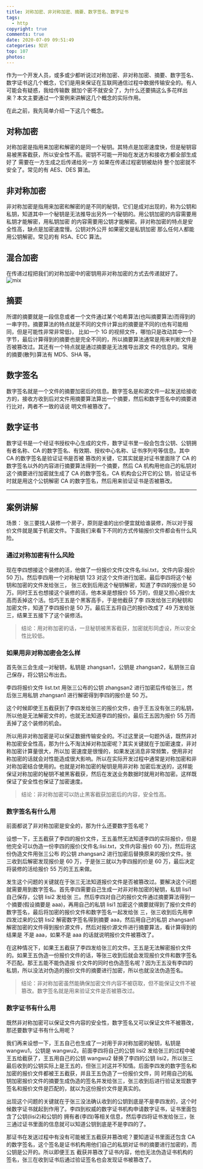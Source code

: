 ```yaml
---
title: 对称加密、非对称加密、摘要、数字签名、数字证书
tags:
  - http
copyright: true
comments: true
date: 2020-07-09 09:51:49
categories: 知识
top: 107
photos:
---
```


作为一个开发人员，或多或少都听说过对称加密、非对称加密、摘要、数字签名、数字证书这几个概念，它们是用来保证在互联网通信过程中数据传输安全的。有人可能会有疑惑，我给传输数
据加个密不就安全了，为什么还要搞这么多花样出来？本文主要通过一个案例来讲解这几个概念的实际作用。

在此之前，我先简单介绍一下这几个概念。

## 对称加密

对称加密是指用来加密和解密的是同一个秘钥。其特点是加密速度快，但是秘钥容易被黑客截获，所以安全性不高。密钥不可能一开始在发送方和接收方都全部生成好了 需要在一方生成之后传递给另一方 如果在传递过程密钥被劫持 整个加密就不安全了。常见的有 AES、DES 算法。

## 非对称加密

非对称加密是指用来加密和解密的是不同的秘钥，它们是成对出现的，称为公钥和私钥，知道其中一个秘钥是无法推导出另外一个秘钥的。用公钥加密的内容需要用私钥才能解密，用私钥加密
的内容需要用公钥才能解密。非对称加密的特点是安全性高，缺点是加密速度慢。公钥对外公开 如果密文是私钥加密 那么任何人都能用公钥解密。常见的有 RSA、ECC 算法。

## 混合加密

在传递过程把我们的对称加密中的密钥用非对称加密的方式去传递就好了。
![mix](http://cdn.mydearest.cn/blog/images/mix.png)

## 摘要

所谓的摘要就是一段信息或者一个文件通过某个哈希算法(也叫摘要算法)而得到的一串字符。摘要算法的特点就是不同的文件计算出的摘要是不同的(也有可能相同，但是可能性非常非常低)，
比如一个 1G 的视频文件，哪怕只是改动其中一个字节，最后计算得到的摘要也是完全不同的，所以摘要算法通常是用来判断文件是否被篡改过。其还有一个特点就是通过摘要是无法推导出源文
件的信息的。常用的摘要(散列)算法有 MD5、SHA 等。

## 数字签名

数字签名就是一个文件的摘要加密后的信息。数字签名是和源文件一起发送给接收方的，接收方收到后对文件用摘要算法算出一个摘要，然后和数字签名中的摘要进行比对，两者不一致的话说
明文件被篡改了。

## 数字证书

数字证书是一个经证书授权中心生成的文件，数字证书里一般会包含公钥、公钥拥有者名称、CA 的数字签名、有效期、授权中心名称、证书序列号等信息。其中 CA 的数字签名是验证证书是否被
篡改的关键，它其实就是对证书里面除了 CA 的数字签名以外的内容进行摘要算法得到一个摘要，然后 CA 机构用他自己的私钥对这个摘要进行加密就生成了 CA 的数字签名，CA 机构会公开它的公
钥，验证证书时就是用这个公钥解密 CA 的数字签名，然后用来验证证书是否被篡改。

---

<!--more-->

## 案例讲解

场景：
张三要找人装修一个房子，原则是谁的出价便宜就给谁装修，所以对于报价文件就是属于机密文件。下面我们来看下不同的方式传输报价文件都会有什么风险。

### 通过对称加密有什么风险

现在李四想接这个装修的活，他做了一份报价文件(文件名:lisi.txt，文件内容:报价 50 万)。然后李四用一个对称秘钥 123 对这个文件进行加密。最后李四将这个秘钥和加密的文件发给张三，
张三收到后用这个秘钥解密，知道了李四的报价是 50 万。同时王五也想接这个装修的活，他本来是想报价 55 万的，但是又担心报价太高而丢掉这个活。恰巧王五是个黑客高手，于是他截获了李
四发给张三的秘钥和加密文件，知道了李四报价是 50 万。最后王五将自己的报价改成了 49 万发给张三，结果王五接下了这个装修活。

> 结论：用对称加密的话，一旦秘钥被黑客截获，加密就形同虚设，所以安全性比较低。

### 如果用非对称加密会怎么样

首先张三会生成一对秘钥，私钥是 zhangsan1，公钥是 zhangsan2，私钥张三自己保存，将公钥公布出去。

李四将报价文件 list.txt 用张三公布的公钥 zhangsan2 进行加密后传给张三，然后张三用私钥 zhangsan1 进行解密得到李四的报价是 50 万。

这个时候即使王五截获到了李四发给张三的报价文件，由于王五没有张三的私钥，所以他是无法解密文件的，也就无法知道李四的报价。最后王五因为报价 55 万而丢掉了这个装修的机会。

所以用非对称加密是可以保证数据传输安全的。不过这里说一句题外话，既然非对称加密安全性高，那为什么不淘汰掉对称加密呢？其实关键就在于加密速度，非对称加密计算量很大，所以加
密速度是很慢的，如果发送消息非常频繁，使用非对称加密的话就会对性能造成很大影响。所以在实际开发过程中通常是对称加密和非对称加密结合使用的。也就是对称加密的秘钥是用非对称
加密后发送的，这样能保证对称加密的秘钥不被黑客截获，然后在发送业务数据时就用对称加密。这样既保证了安全性也保证了加密速度。

> 结论：非对称加密可以防止黑客截获加密后的内容，安全性高。

### 数字签名有什么用

前面都说了非对称加密是安全的，那为什么还要数字签名呢？

设想一下，王五截获了李四的报价文件，王五虽然无法知道李四的实际报价，但是他完全可以伪造一份李四的报价(文件名:lisi.txt，文件内容:报价 60 万)，然后将这份伪造文件用张三公布
的公钥 zhangsan2 进行加密后替换原来的报价文件。张三收到后解密发现报价是 60 万，于是张三就以为李四报的价是 60 万，最后决定将装修的活给报价 55 万的王五来做。

发生这个问题的关键就在于张三无法知道报价文件是否被篡改过。要解决这个问题就需要用到数字签名。首先李四需要自己生成一对非对称加密的秘钥，私钥 lisi1 自己保存，公钥 lisi2 发给张
三。然后李四对自己的报价文件通过摘要算法得到一个摘要(假设摘要是 aaa)，再用自己的私钥 lisi1 加密这个摘要就得到了报价文件的数字签名，最后将加密的报价文件和数字签名一起发给张
三，张三收到后先用李四发过来的公钥 lisi2 解密数字签名得到摘要 aaa，然后用自己的私钥 zhangsan1 解密加密的文件得到报价源文件，然后对报价源文件进行摘要算法，看计算得到的结果是
不是 aaa，如果不是 aaa 的话就说明报价文件被篡改了。

在这种情况下，如果王五截获了李四发给张三的文件。王五是无法解密报价文件的。如果王五伪造一份报价文件的话，等张三收到后就会发现报价文件和数字签名不匹配。那王五能不能伪造报
价文件的同时也伪造签名呢？因为王五没有李四的私钥，所以没法对伪造的报价文件的摘要进行加密，所以也就没法伪造签名。

> 结论：非对称加密虽然能确保加密文件内容不被窃取，但不能保证文件不被篡改。数字签名就是用来验证文件是否被篡改过。

### 数字证书有什么用

既然非对称加密可以保证文件内容的安全性，数字签名又可以保证文件不被篡改，那还要数字证书有什么用呢？

我们再来设想一下，王五自己也生成了一对用于非对称加密的秘钥，私钥是 wangwu1，公钥是 wangwu2。前面李四将自己的公钥 lisi2 发给张三的过程中被王五给截获了，王五用自己的公钥
wangwu2 替换了李四的公钥 lisi2，所以张三最后收到的公钥实际上是王五的，但张三对这并不知情。后面李四发的数字签名和加密的报价文件都被王五截获，并且王五伪造了一份报价文件，同
时用自己的私钥加密报价文件的摘要生成伪造的签名并发给张三，张三收到后进行验证发现数字签名和报价文件是匹配的，就以为这份报价文件是真实的。

出现这个问题的关键就在于张三没法确认收到的公钥到底是不是李四发的，这个时候数字证书就起到作用了。李四到权威的数字证书机构申请数字证书，证书里面包含了公钥(lisi2)和公钥的
拥有者(李四)等相关信息，然后李四将证书发给张三，张三通过证书里面的信息就可以知道公钥到底是不是李四的了。

那证书在发送过程中有没有可能被王五截获并篡改呢？要知道证书里面还包含 CA 的数字签名，这个签名是证书机构用他们自己的私钥对证书的摘要进行加密的，而公钥是公开的。所以即便王五
截获并篡改了证书内容，他也无法伪造证书机构的签名，张三在收到证书后通过验证签名也会发现证书被篡改了。
